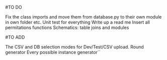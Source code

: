 #TO DO

Fix the class imports and move them from database.py to their own module in own folder etc.
Unit test for everything
Write up a read me
Insert all permitations functions
Schematics: table joins and modules

#TO ADD

The CSV and DB selection modes for Dev/Test/CSV upload. 
Round generator 
Every possible instance generator`` 